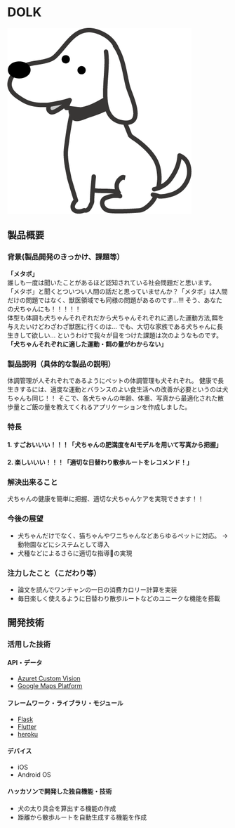 # DOLK

[![IMAGE ALT TEXT HERE](icon.png)]()

## 製品概要
### 背景(製品開発のきっかけ、課題等）
**「メタボ」**   
誰しも一度は聞いたことがあるほど認知されている社会問題だと思います。  
「メタボ」と聞くとついつい人間の話だと思っていませんか？「メタボ」は人間だけの問題ではなく、獣医領域でも同様の問題があるのです...!!!
そう、あなたの犬ちゃんにも！！！！！  
体型も体調も犬ちゃんそれぞれだから犬ちゃんそれぞれに適した運動方法,餌を与えたいけどわざわざ獣医に行くのは...
でも、大切な家族である犬ちゃんに長生きして欲しい...
というわけで我々が目をつけた課題は次のようなものです。   
**「犬ちゃんそれぞれに適した運動・餌の量がわからない」**

### 製品説明（具体的な製品の説明）  
体調管理が人それぞれであるようにペットの体調管理も犬それぞれ。
健康で長生きするには、適度な運動とバランスのよい食生活への改善が必要というのは犬ちゃんも同じ！！
そこで、各犬ちゃんの年齢、体重、写真から最適化された散歩量とご飯の量を教えてくれるアプリケーションを作成しました。

### 特長
#### 1. すごおいいい！！！「犬ちゃんの肥満度をAIモデルを用いて写真から把握」
#### 2. 楽しいいい！！！「適切な日替わり散歩ルートをレコメンド！」


### 解決出来ること
犬ちゃんの健康を簡単に把握、適切な犬ちゃんケアを実現できます！！

### 今後の展望
- 犬ちゃんだけでなく、猫ちゃんやワニちゃんなどあらゆるペットに対応。
→ 動物園などにシステムとして導入
- 犬種などによるさらに適切な指導の実現

### 注力したこと（こだわり等）
* 論文を読んでワンチャンの一日の消費カロリー計算を実装
* 毎日楽しく使えるように日替わり散歩ルートなどのユニークな機能を搭載

## 開発技術
### 活用した技術
#### API・データ
* [Azuret Custom Vision](https://azure.microsoft.com/ja-jp/services/cognitive-services/custom-vision-service/)
* [Google Maps Platform](https://cloud.google.com/maps-platform/?hl=ja)

#### フレームワーク・ライブラリ・モジュール
* [Flask](https://flask.palletsprojects.com/en/1.1.x/)
* [Flutter](https://flutter.dev/?gclid=Cj0KCQiAhZT9BRDmARIsAN2E-J10W9sgj5-z-HdIz-9_d4ZcwHx9ZExi6TS71Z2lFDWvz23WEhMW_IAaAmZjEALw_wcB&gclsrc=aw.ds)
* [heroku](https://jp.heroku.com/)
#### デバイス
* iOS
* Android OS

#### ハッカソンで開発した独自機能・技術
* 犬の太り具合を算出する機能の作成
* 距離から散歩ルートを自動生成する機能を作成